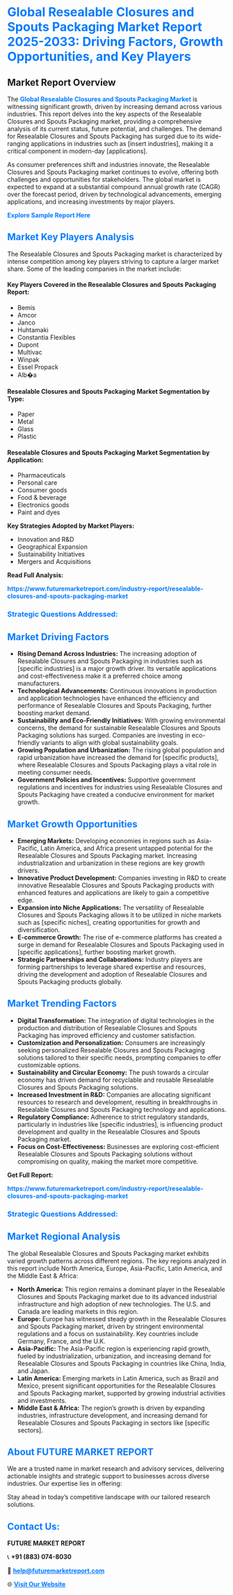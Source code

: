 <h1 style="color: #007BFF;">Global Resealable Closures and Spouts Packaging Market Report 2025-2033: Driving Factors, Growth Opportunities, and Key Players</h1>

<section id="overview">
<h2>Market Report Overview</h2>
<p>The <a href="https://www.futuremarketreport.com/industry-report/resealable-closures-and-spouts-packaging-market" style="color: #007BFF; text-decoration: none;"><strong>Global Resealable Closures and Spouts Packaging Market</strong></a> is witnessing significant growth, driven by increasing demand across various industries. This report delves into the key aspects of the Resealable Closures and Spouts Packaging market, providing a comprehensive analysis of its current status, future potential, and challenges. The demand for Resealable Closures and Spouts Packaging has surged due to its wide-ranging applications in industries such as [insert industries], making it a critical component in modern-day [applications].</p>
<p>As consumer preferences shift and industries innovate, the Resealable Closures and Spouts Packaging market continues to evolve, offering both challenges and opportunities for stakeholders. The global market is expected to expand at a substantial compound annual growth rate (CAGR) over the forecast period, driven by technological advancements, emerging applications, and increasing investments by major players.</p>
</section>

<section id="overview">
<p><a href="https://www.futuremarketreport.com/request-sample/reportId=109820" style="color: #007BFF; text-decoration: none;"><strong>Explore Sample Report Here</strong></a></p>
</section>

<section id="key-players">
<h2 style="color: #007BFF;">Market Key Players Analysis</h2>
<p>The Resealable Closures and Spouts Packaging market is characterized by intense competition among key players striving to capture a larger market share. Some of the leading companies in the market include:</p>
<h4>Key Players Covered in the Resealable Closures and Spouts Packaging Report:</h4>
<ul><li>Bemis</li><li>Amcor</li><li>Janco</li><li>Huhtamaki</li><li>Constantia Flexibles</li><li>Dupont</li><li>Multivac</li><li>Winpak</li><li>Essel Propack</li><li>Alb�a</li></ul>
<h4>Resealable Closures and Spouts Packaging Market Segmentation by Type:</h4>
<ul><li>Paper</li><li>Metal</li><li>Glass</li><li>Plastic</li></ul>

<h4>Resealable Closures and Spouts Packaging Market Segmentation by Application:</h4>
<ul><li>Pharmaceuticals</li><li>Personal care</li><li>Consumer goods</li><li>Food &amp; beverage</li><li>Electronics goods</li><li>Paint and dyes</li></ul>
<p><strong>Key Strategies Adopted by Market Players:</strong></p>
<ul>
<li>Innovation and R&D</li>
<li>Geographical Expansion</li>
<li>Sustainability Initiatives</li>
<li>Mergers and Acquisitions</li>
</ul>
</section>

<section>
<p><strong>Read Full Analysis: </strong></p><a href="https://www.futuremarketreport.com/industry-report/resealable-closures-and-spouts-packaging-market" style="color: #007BFF; text-decoration: none;"><strong>https://www.futuremarketreport.com/industry-report/resealable-closures-and-spouts-packaging-market</strong></a>
<h3 style="color: #007BFF;">Strategic Questions Addressed:</h3>
</section>

<section id="driving-factors">
<h2 style="color: #007BFF;">Market Driving Factors</h2>
<ul>
<li><strong>Rising Demand Across Industries:</strong> The increasing adoption of Resealable Closures and Spouts Packaging in industries such as [specific industries] is a major growth driver. Its versatile applications and cost-effectiveness make it a preferred choice among manufacturers.</li>
<li><strong>Technological Advancements:</strong> Continuous innovations in production and application technologies have enhanced the efficiency and performance of Resealable Closures and Spouts Packaging, further boosting market demand.</li>
<li><strong>Sustainability and Eco-Friendly Initiatives:</strong> With growing environmental concerns, the demand for sustainable Resealable Closures and Spouts Packaging solutions has surged. Companies are investing in eco-friendly variants to align with global sustainability goals.</li>
<li><strong>Growing Population and Urbanization:</strong> The rising global population and rapid urbanization have increased the demand for [specific products], where Resealable Closures and Spouts Packaging plays a vital role in meeting consumer needs.</li>
<li><strong>Government Policies and Incentives:</strong> Supportive government regulations and incentives for industries using Resealable Closures and Spouts Packaging have created a conducive environment for market growth.</li>
</ul>
</section>

<section id="growth-opportunities">
<h2 style="color: #007BFF;">Market Growth Opportunities</h2>
<ul>
<li><strong>Emerging Markets:</strong> Developing economies in regions such as Asia-Pacific, Latin America, and Africa present untapped potential for the Resealable Closures and Spouts Packaging market. Increasing industrialization and urbanization in these regions are key growth drivers.</li>
<li><strong>Innovative Product Development:</strong> Companies investing in R&D to create innovative Resealable Closures and Spouts Packaging products with enhanced features and applications are likely to gain a competitive edge.</li>
<li><strong>Expansion into Niche Applications:</strong> The versatility of Resealable Closures and Spouts Packaging allows it to be utilized in niche markets such as [specific niches], creating opportunities for growth and diversification.</li>
<li><strong>E-commerce Growth:</strong> The rise of e-commerce platforms has created a surge in demand for Resealable Closures and Spouts Packaging used in [specific applications], further boosting market growth.</li>
<li><strong>Strategic Partnerships and Collaborations:</strong> Industry players are forming partnerships to leverage shared expertise and resources, driving the development and adoption of Resealable Closures and Spouts Packaging products globally.</li>
</ul>
</section>

<section id="trending-factors">
<h2 style="color: #007BFF;">Market Trending Factors</h2>
<ul>
<li><strong>Digital Transformation:</strong> The integration of digital technologies in the production and distribution of Resealable Closures and Spouts Packaging has improved efficiency and customer satisfaction.</li>
<li><strong>Customization and Personalization:</strong> Consumers are increasingly seeking personalized Resealable Closures and Spouts Packaging solutions tailored to their specific needs, prompting companies to offer customizable options.</li>
<li><strong>Sustainability and Circular Economy:</strong> The push towards a circular economy has driven demand for recyclable and reusable Resealable Closures and Spouts Packaging solutions.</li>
<li><strong>Increased Investment in R&D:</strong> Companies are allocating significant resources to research and development, resulting in breakthroughs in Resealable Closures and Spouts Packaging technology and applications.</li>
<li><strong>Regulatory Compliance:</strong> Adherence to strict regulatory standards, particularly in industries like [specific industries], is influencing product development and quality in the Resealable Closures and Spouts Packaging market.</li>
<li><strong>Focus on Cost-Effectiveness:</strong> Businesses are exploring cost-efficient Resealable Closures and Spouts Packaging solutions without compromising on quality, making the market more competitive.</li>
</ul>
</section>

<section>
<p><strong>Get Full Report: </strong></p><a href="https://www.futuremarketreport.com/industry-report/resealable-closures-and-spouts-packaging-market" style="color: #007BFF; text-decoration: none;"><strong>https://www.futuremarketreport.com/industry-report/resealable-closures-and-spouts-packaging-market</strong></a>
<h3 style="color: #007BFF;">Strategic Questions Addressed:</h3>
</section>


<section id="regional-analysis">
<h2 style="color: #007BFF;">Market Regional Analysis</h2>
<p>The global Resealable Closures and Spouts Packaging market exhibits varied growth patterns across different regions. The key regions analyzed in this report include North America, Europe, Asia-Pacific, Latin America, and the Middle East & Africa:</p>
<ul>
<li><strong>North America:</strong> This region remains a dominant player in the Resealable Closures and Spouts Packaging market due to its advanced industrial infrastructure and high adoption of new technologies. The U.S. and Canada are leading markets in this region.</li>
<li><strong>Europe:</strong> Europe has witnessed steady growth in the Resealable Closures and Spouts Packaging market, driven by stringent environmental regulations and a focus on sustainability. Key countries include Germany, France, and the U.K.</li>
<li><strong>Asia-Pacific:</strong> The Asia-Pacific region is experiencing rapid growth, fueled by industrialization, urbanization, and increasing demand for Resealable Closures and Spouts Packaging in countries like China, India, and Japan.</li>
<li><strong>Latin America:</strong> Emerging markets in Latin America, such as Brazil and Mexico, present significant opportunities for the Resealable Closures and Spouts Packaging market, supported by growing industrial activities and investments.</li>
<li><strong>Middle East & Africa:</strong> The region’s growth is driven by expanding industries, infrastructure development, and increasing demand for Resealable Closures and Spouts Packaging in sectors like [specific sectors].</li>
</ul>
</section>

<footer>
<h2 style="color: #007BFF;">About FUTURE MARKET REPORT</h2>
<p>We are a trusted name in market research and advisory services, delivering actionable insights and strategic support to businesses across diverse industries. Our expertise lies in offering:</p>

<p>Stay ahead in today’s competitive landscape with our tailored research solutions.</p>

<h2 style="color: #007BFF;">Contact Us:</h2>
<p><strong>FUTURE MARKET REPORT</strong></p>
<p>📞 <strong>+91 (883) 074-8030</strong></p>
<p>📧 <strong><a href="mailto:help@futuremarketreport.com" style="color: #007BFF;">help@futuremarketreport.com</a></strong></p>
<p>🌐 <strong><a href="https://www.futuremarketreport.com/" style="color: #007BFF;">Visit Our Website</a></strong></p>
</footer>